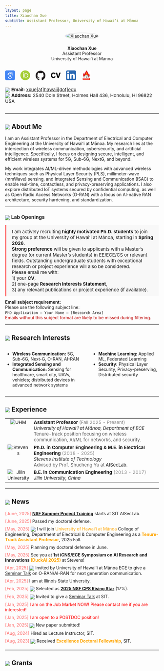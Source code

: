 ```yaml
---
layout: page
title: Xiaochan Xue
subtitle: Assistant Professor, University of Hawaiʻi at Mānoa
---
```


<!-- ====== Profile & Social Links Section ====== -->
<div style="display: flex; flex-wrap: wrap; align-items: center; justify-content: space-between; gap: 30px; max-width: 900px; margin: 0 auto 30px auto;">
  <div style="flex: 1 1 220px; min-width: 220px; text-align: center;">
    <img src="./img/profile.jpg" alt="Xiaochan Xue" style="width:140px; height:140px; border-radius:50%; object-fit:cover; border: 3px solid #eee; margin-bottom: 10px;">
    <div style="margin-top: 10px;">
      <strong>Xiaochan Xue</strong><br>
      Assistant Professor<br>
      University of Hawaiʻi at Mānoa
    </div>
  </div>
  <div style="flex: 2 1 350px; min-width: 300px;">
    <div style="display: flex; flex-wrap: wrap; gap: 18px; justify-content: flex-start; align-items: center;">
      <a href="https://scholar.google.com/citations?user=rhcjOdQAAAAJ&hl=en" target="_blank" title="Google Scholar">
        <img src="./img/google-scholar.png" alt="Google Scholar" width="32" class="social-icon">
      </a>
      <a href="https://orcid.org/0000-0003-0432-0581" target="_blank" title="ORCID">
        <img src="./img/orcid.png" alt="ORCID" width="32" class="social-icon">
      </a>
      <a href="https://github.com/XueShannon" target="_blank" title="GitHub">
        <img src="./img/github.png" alt="GitHub" width="32" class="social-icon">
      </a>
      <a href="./files/CV_Xiaochan.pdf" target="_blank" class="cv-download" title="Download CV">
        <img src="./img/cv.png" alt="CV" width="32" class="social-icon">
      </a>
      <a href="https://www.linkedin.com/in/xiaochan-xue-2b7b75227/" target="_blank" title="LinkedIn">
        <img src="./img/linkedin.png" alt="LinkedIn" width="32" class="social-icon">
      </a>
      <a href="./conferenceDDL/conf-track.html" target="_blank" title="Conference Deadlines">
        <img src="./img/deadline-icon.png" alt="Conference Deadlines" width="32" class="social-icon">
      </a>
    </div>
    <div style="margin-top: 18px; font-size: 15px;">
      <img src="../img/contact.png" height="22px" style="vertical-align:middle;"> <strong>Email:</strong> <a href="mailto:xxue@hawaii.edu">xxue[at]hawaii[dot]edu</a><br>
      <img src="../img/location.png" height="20px" style="vertical-align:middle;"> <strong>Address:</strong> 2540 Dole Street, Holmes Hall 436, Honolulu, HI 96822 USA
    </div>
  </div>
</div>

---

## <img src="../img/resume.png" height="35px" style="vertical-align:middle;"> About Me

I am an Assistant Professor in the Department of Electrical and Computer Engineering at the University of Hawaiʻi at Mānoa. My research lies at the intersection of wireless communication, cybersecurity, and artificial intelligence. Specifically, I focus on designing secure, intelligent, and efficient wireless systems for 5G, Sub-6G, NextG, and beyond.

My work integrates AI/ML-driven methodologies with advanced wireless techniques such as Physical Layer Security (PLS), millimeter-wave (mmWave) sensing, and Integrated Sensing and Communication (ISAC) to enable real-time, contactless, and privacy-preserving applications. I also explore distributed IoT systems secured by confidential computing, as well as Open Radio Access Networks (O-RAN) with a focus on AI-native RAN architecture, security hardening, and standardization.

---

### <img src="../img/open.png" height="22px" style="vertical-align:middle;"> Lab Openings

<div style="background: #f8f8f8; border-left: 4px solid #ff6b6b; padding: 12px 18px; margin-bottom: 10px; font-size: 15px;">
I am actively recruiting <b>highly motivated Ph.D. students</b> to join my group at the University of Hawaiʻi at Mānoa, starting in <b>Spring 2026</b>.<br>
<b>Strong preference</b> will be given to applicants with a Master’s degree (or current Master’s students) in EE/ECE/CS or relevant fields. Outstanding undergraduate students with exceptional research or project experience will also be considered.<br>
Please email me with:<br>
1) your <b>CV</b>,<br>
2) one-page <b>Research Interests Statement</b>,<br>
3) any relevant publications or project experience (if available).
</div>
<div style="font-size: 14px; margin-bottom: 8px;">
  <b>Email subject requirement:</b><br>
  Please use the following subject line:<br>
  <code>PhD Application – Your Name – [Research Area]</code><br>
  <span style="color:#b00;">Emails without this subject format are likely to be missed during filtering.</span>
</div>

---

## <img src="../img/research.png" height="35px" style="vertical-align:middle;"> Research Interests

<div style="display: flex; flex-wrap: wrap; gap: 30px; margin-bottom: 10px;">
  <div style="flex:1 1 250px; min-width:220px;">
    <ul>
      <li><b>Wireless Communication:</b> 5G, Sub-6G, Next-G, O-RAN, AI-RAN</li>
      <li><b>Integrated Sensing and Communication:</b> Sensing for healthcare, smart city, UAVs, vehicles; distributed devices in advanced network systems</li>
    </ul>
  </div>
  <div style="flex:1 1 220px; min-width:200px;">
    <ul>
      <li><b>Machine Learning:</b> Applied ML, Federated Learning</li>
      <li><b>Security:</b> Physical Layer Security, Privacy-preserving, Distributed security</li>
    </ul>
  </div>
</div>

---

## <img src="../img/footsteps.png" height="35px" style="vertical-align:middle;"> Experience

<table style="width:100%; max-width:900px; margin:0 auto 20px auto; font-size:15px;">
  <tr>
    <td style="width:60px; text-align:center; vertical-align:top;">
      <img src="../img/uhm.png" alt="UHM" class="school-icon" style="width:45px; height:45px;">
    </td>
    <td>
      <b>Assistant Professor</b> <span style="color:#888;">(Fall 2025 - Present)</span><br>
      <span style="font-style:italic;">University of Hawaiʻi at Mānoa, Department of ECE</span><br>
      <span style="color:#555;">Tenure-track position focusing on wireless communication, AI/ML for networks, and security.</span>
    </td>
  </tr>
  <tr>
    <td style="text-align:center; vertical-align:top;">
      <img src="../img/SIT.png" alt="Stevens" class="school-icon" style="width:45px; height:45px;">
    </td>
    <td>
      <b>Ph.D. in Computer Engineering & M.E. in Electrical Engineering</b> <span style="color:#888;">(2018 - 2025)</span><br>
      <span style="font-style:italic;">Stevens Institute of Technology</span><br>
      <span style="color:#555;">Advised by Prof. Shucheng Yu at <a href="https://www.stevens.edu/icns-center-for-innovative-computing-and-networked-systems/aiseclab" target="_blank">AISecLab</a>.</span>
    </td>
  </tr>
  <tr>
    <td style="text-align:center; vertical-align:top;">
      <img src="../img/JLU.png" alt="Jilin University" class="school-icon" style="width:45px; height:45px;">
    </td>
    <td>
      <b>B.E. in Communication Engineering</b> <span style="color:#888;">(2013 - 2017)</span><br>
      <span style="font-style:italic;">Jilin University, China</span>
    </td>
  </tr>
</table>

---

## <img src="../img/hotnews.png" height="35px" style="vertical-align:middle;"> News

<ul style="list-style:none; padding-left:0; margin-bottom:20px;">
  <li style="margin-bottom:8px;">
    <span style="color:#ff6b6b;">[June, 2025]</span> <b><a href="https://xueshannon.github.io/2025-06-04-nsfoacsummerproject/">NSF Summer Project Training</a></b> starts at SIT AISecLab.
  </li>
  <li style="margin-bottom:8px;">
    <span style="color:#ff6b6b;">[June, 2025]</span> Passed my doctoral defense.
  </li>
  <li style="margin-bottom:8px;">
    <span style="color:#ff6b6b;">[May, 2025]</span> <img src="../img/fireworks.png" height="22px" style="vertical-align:middle;"> I will join <span style="color:orange;">University of Hawaiʻi at Mānoa</span> College of Engineering, Department of Electrical & Computer Engineering as a <b><span style="color:orange;">Tenure-Track Assistant Professor</span></b>, 2025 Fall.
  </li>
  <li style="margin-bottom:8px;">
    <span style="color:#ff6b6b;">[May, 2025]</span> Planning my doctoral defense in June.
  </li>
  <li style="margin-bottom:8px;">
    <span style="color:#ff6b6b;">[May, 2025]</span> See you at <b>1st iCNS/ECE Symposium on AI Research and Innovations <span style="color:orange;">(DuckAI 2025)</span></b> at Stevens!
  </li>
  <li style="margin-bottom:8px;">
    <span style="color:#ff6b6b;">[Apr, 2025]</span> <img src="../img/microphone.png" height="22px" style="vertical-align:middle;"> Invited by University of Hawaiʻi at Mānoa ECE to give a <a href="../files/ECE Seminars_UHM.html">Seminar Talk</a> on O-RAN/AI-RAN for next generation communication.
  </li>
  <li style="margin-bottom:8px;">
    <span style="color:#ff6b6b;">[Apr, 2025]</span> I am at Illinois State University.
  </li>
  <li style="margin-bottom:8px;">
    <span style="color:#ff6b6b;">[Feb, 2025]</span> <img src="../img/honorable.png" height="22px" style="vertical-align:middle;"> Selected as <b><a href="https://cps-vo.org/group/CPSRisingStarsWorkshop25">2025 NSF CPS Rising Star</a></b> (17%).
  </li>
  <li style="margin-bottom:8px;">
    <span style="color:#ff6b6b;">[Feb, 2025]</span> <img src="../img/microphone.png" height="22px" style="vertical-align:middle;"> Invited to give a <a href="./files/Enhancing Security and Privacy in Distributed Wireless Networks Through Physical Layer Techniques _ Stevens Institute of Technology.html">Seminar Talk</a> at SIT.
  </li>
  <li style="margin-bottom:8px;">
    <span style="color:#ff6b6b;">[Jan, 2025]</span> <span style="color:red;">I am on the Job Market NOW! Please contact me if you are interested!</span>
  </li>
  <li style="margin-bottom:8px;">
    <span style="color:#ff6b6b;">[Jan, 2025]</span> <span style="color:red;">I am open to a POSTDOC position!</span>
  </li>
  <li style="margin-bottom:8px;">
    <span style="color:#ff6b6b;">[Jan, 2025]</span> <img src="../img/fireworks.png" height="22px" style="vertical-align:middle;"> New paper submitted!
  </li>
  <li style="margin-bottom:8px;">
    <span style="color:#ff6b6b;">[Aug, 2024]</span> Hired as Lecture Instructor, SIT.
  </li>
  <li style="margin-bottom:8px;">
    <span style="color:#ff6b6b;">[Aug, 2023]</span> <img src="../img/honorable.png" height="22px" style="vertical-align:middle;"> Received <b><span style="color:orange;">Excellence Doctoral Fellowship</span></b>, SIT.
  </li>
</ul>

---

## <img src="../img/grants.png" height="35px" style="vertical-align:middle;"> Grants